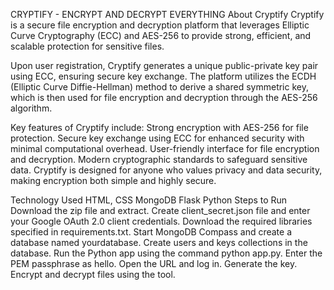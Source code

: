 CRYPTIFY - ENCRYPT AND DECRYPT EVERYTHING
About Cryptify
Cryptify is a secure file encryption and decryption platform that leverages Elliptic Curve Cryptography (ECC) and AES-256 to provide strong, efficient, and scalable protection for sensitive files.

Upon user registration, Cryptify generates a unique public-private key pair using ECC, ensuring secure key exchange. The platform utilizes the ECDH (Elliptic Curve Diffie-Hellman) method to derive a shared symmetric key, which is then used for file encryption and decryption through the AES-256 algorithm.

Key features of Cryptify include:
Strong encryption with AES-256 for file protection.
Secure key exchange using ECC for enhanced security with minimal computational overhead.
User-friendly interface for file encryption and decryption.
Modern cryptographic standards to safeguard sensitive data.
Cryptify is designed for anyone who values privacy and data security, making encryption both simple and highly secure.

Technology Used
HTML, CSS
MongoDB
Flask
Python
Steps to Run
Download the zip file and extract.
Create client_secret.json file and enter your Google OAuth 2.0 client credentials.
Download the required libraries specified in requirements.txt.
Start MongoDB Compass and create a database named yourdatabase.
Create users and keys collections in the database.
Run the Python app using the command python app.py.
Enter the PEM passphrase as hello.
Open the URL and log in.
Generate the key.
Encrypt and decrypt files using the tool.

